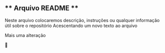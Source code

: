 ## ** Arquivo README **
Neste arquivo colocaremos descrição, instruções ou qualquer informação útil sobre o repositório
Acescentando um novo texto ao arquivo

Mais uma alteração

🎀
